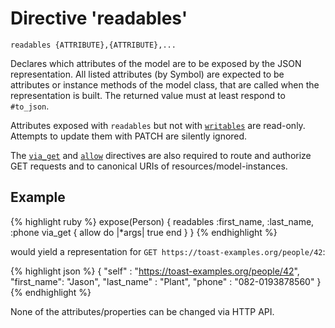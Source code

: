 # Directive 'readables'

`readables {ATTRIBUTE},{ATTRIBUTE},...`

Declares which attributes of the model are to be exposed by the JSON
representation. All listed attributes (by Symbol) are expected to be
attributes or instance methods of the model class, that are called
when the representation is built. The returned value must at least
respond to `#to_json`.

Attributes exposed with `readables` but not with
[`writables`](writables) are read-only. Attempts to update them with PATCH
are silently ignored.

The [`via_get`](via_get) and [`allow`](allow) directives are also
required to route and authorize GET requests and to
canonical URIs of resources/model-instances.

## Example

{% highlight ruby %}
expose(Person) {
  readables :first_name, :last_name, :phone
  via_get {
    allow do |*args|
      true
    end
  }
}
{% endhighlight %}

would yield a representation for `GET https://toast-examples.org/people/42`:

{% highlight json %}
{
    "self"      : "https://toast-examples.org/people/42",
    "first_name": "Jason",
    "last_name" : "Plant",
    "phone"     : "082-0193878560"
}
{% endhighlight %}

None of the attributes/properties can be changed via HTTP API.
